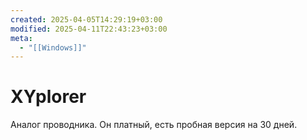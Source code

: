 ```yaml
---
created: 2025-04-05T14:29:19+03:00
modified: 2025-04-11T22:43:23+03:00
meta:
  - "[[Windows]]"
---
```


# XYplorer
Аналог проводника. Он платный, есть пробная версия на 30 дней.